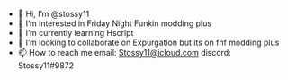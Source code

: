- 👋 Hi, I’m @stossy11
- 👀 I’m interested in Friday Night Funkin modding plus
- 🌱 I’m currently learning Hscript
- 💞️ I’m looking to collaborate on Expurgation but its on fnf modding plus
- 📫 How to reach me email: Stossy11@icloud.com discord: Stossy11#9872

<!---
stossy11/stossy11 is a ✨ special ✨ repository because its `README.md` (this file) appears on your GitHub profile.
You can click the Preview link to take a look at your changes.
--->
